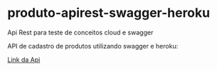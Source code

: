 # produto-apirest-swagger-heroku
Api Rest para teste de conceitos cloud e swagger

API de cadastro de produtos utilizando swagger e heroku:

<a href="apires-produtos.herokuapp.com/swagger-ui.html">Link da Api</a>
